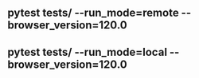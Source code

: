 pytest tests/ --run_mode=remote  --browser_version=120.0
---
pytest tests/ --run_mode=local  --browser_version=120.0
---
